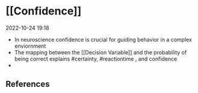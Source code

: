 # [[Confidence]]
2022-10-24 19:18

- In neuroscience confidence is crucial for guiding behavior in a complex enviornment
- The mapping between the [[Decision Variable]] and the probability of being correct explains #certainty, #reactiontime , and confidence
- 
## References


